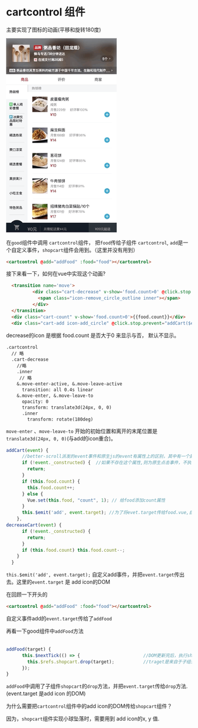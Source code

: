 # cartcontrol 组件

主要实现了图标的动画(平移和旋转180度)

<img src="./img/5.2_1.gif" width="300">


在`good`组件中调用 `cartcontrol`组件， 把`food`传给子组件 `cartcontrol`, `add`是一个自定义事件，`shopcart`组件会用到。（这里并没有用到）

```html
<cartcontrol @add="addFood" :food="food"></cartcontrol>

```

接下来看一下，如何在vue中实现这个动画?

```html
  <transition name='move'>
          <div class="cart-decrease" v-show='food.count>0' @click.stop.prevent="decreaseCart($event)"> <!--阻止冒泡-->
            <span class="icon-remove_circle_outline inner"></span>
          </div>
  </transition>
  <div class="cart-count" v-show='food.count>0'>{{food.count}}</div>
  <div class="cart-add icon-add_circle" @click.stop.prevent="addCart($event)"></div>  <!--阻止冒泡-->
```
decrease的icon 是根据 food.count 是否大于0 来显示与否， 默认不显示。

```stylus
.cartcontrol
  // 略
  .cart-decrease
    //略
    .inner
     // 略
    &.move-enter-active, &.move-leave-active
      transition: all 0.4s linear
    &.move-enter, &.move-leave-to
      opacity: 0
      transform: translate3d(24px, 0, 0)
      .inner
        transform: rotate(180deg)

```

`move-enter` 、`move-leave-to` 开始的初始位置和离开的末尾位置是 `translate3d(24px, 0, 0)`(与add的icon重合)。



```javascript
addCart(event) {
      //better-scroll派发的event事件和原生js的event有属性上的区别，其中有一个属性为event._constructed。better-scroll派发的事件中event._constructed为true，原生点击事件中没有这个属性。
      if (!event._constructed) {  //如果不存在这个属性,则为原生点击事件，不执行下面的函数
        return;
      }
      if (this.food.count) {
        this.food.count++;
      } else {
        Vue.set(this.food, "count", 1); // 给food添加count属性
      }
      this.$emit('add', event.target); //为了将evet.target传给food.vue,自定义一个事件 add
    },
decreaseCart(event) {
      if (!event._constructed) {
        return;
      }
      if (this.food.count) this.food.count--;
    }
  }

```

`this.$emit('add', event.target);` 自定义add事件，并把`event.target`传出去。这里的`event.target` 是 add icon的DOM

在回顾一下开头的 

```html
<cartcontrol @add="addFood" :food="food"></cartcontrol>
```

自定义事件add的`event.target`传给了`addFood`

再看一下good组件中`addFood`方法

```javascript

addFood(target) {
      this.$nextTick(() => {                        //DOM更新完后，执行shopcart的drop方法
        this.$refs.shopcart.drop(target);           //traget是来自于子组件cartcontrol
      });
}
```
`addFood`中调用了子组件`shopcart`的`drop`方法，并把`event.target`传给`drop`方法.(event.target 是add icon 的DOM)

为什么需要把`cartcontrol`组件中的add icon的DOM传给`shopcart`组件？

因为，`shopcart`组件实现小球坠落时，需要用到 add icon的x, y 值.